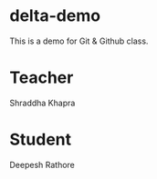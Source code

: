 # delta-demo
This is a demo for Git &amp; Github class.

# Teacher
Shraddha Khapra

# Student
Deepesh Rathore 